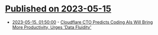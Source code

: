 # [Published on 2023-05-15](index.md)

* [2023-05-15, 01:50:00](https://tech.slashdot.org/story/23/05/15/0147234/cloudflare-cto-predicts-coding-ais-will-bring-more-productivity-urges-data-fluidity?utm_source=rss1.0mainlinkanon&utm_medium=feed) - [Cloudflare CTO Predicts Coding AIs Will Bring More Productivity, Urges 'Data Fluidity'](https://tech.slashdot.org/story/23/05/15/0147234/cloudflare-cto-predicts-coding-ais-will-bring-more-productivity-urges-data-fluidity?utm_source=rss1.0mainlinkanon&utm_medium=feed)
